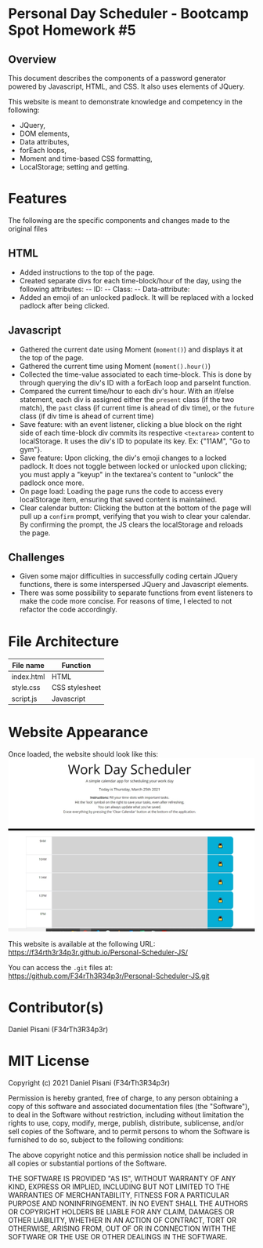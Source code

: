 # Personal Day Scheduler - Bootcamp Spot Homework #5

## Overview

This document describes the components of a password generator powered by Javascript, HTML, and CSS. It also uses elements of JQuery.

This website is meant to demonstrate knowledge and competency in the following:

- JQuery,
- DOM elements,
- Data attributes,
- forEach loops,
- Moment and time-based CSS formatting,
- LocalStorage; setting and getting.

# Features
The following are the specific components and changes made to the original files

## HTML

- Added instructions to the top of the page.
- Created separate divs for each time-block/hour of the day, using the following attributes:
-- ID:
-- Class:
-- Data-attribute:
- Added an emoji of an unlocked padlock. It will be replaced with a locked padlock after being clicked.

## Javascript

- Gathered the current date using Moment (`moment()`) and displays it at the top of the page.
- Gathered the current time using Moment (`moment().hour()`)
- Collected the time-value associated to each time-block. This is done by through querying the div's ID with a forEach loop and parseInt function.
- Compared the current time/hour to each div's hour. With an if/else statement, each div is assigned either the `present` class (if the two match), the `past` class (if current time is ahead of div time), or the `future` class (if div time is ahead of current time)
- Save feature: with an event listener, clicking a blue block on the right side of each time-block div commits its respective `<textarea>` content to localStorage. It uses the div's ID to populate its key. Ex: {"11AM", "Go to gym"}. 
- Save feature: Upon clicking, the div's emoji changes to a locked padlock. It does not toggle between locked or unlocked upon clicking; you must apply a "keyup" in the textarea's content to "unlock" the padlock once more.
- On page load: Loading the page runs the code to access every localStorage item, ensuring that saved content is maintained.
- Clear calendar button: Clicking the button at the bottom of the page will pull up a `confirm` prompt, verifying that you wish to clear your calendar. By confirming the prompt, the JS clears the localStorage and reloads the page.

## Challenges

- Given some major difficulties in successfully coding certain JQuery functions, there is some interspersed JQuery and Javascript elements.
- There was some possibility to separate functions from event listeners to make the code more concise. For reasons of time, I elected to not refactor the code accordingly.

# File Architecture

File name | Function
------------ | -------------
index.html | HTML
style.css | CSS stylesheet
script.js| Javascript


# Website Appearance 
Once loaded, the website should look like this:  
![Appearance Upon Deployment](Screenshot.jpg)

This website is available at the following URL:   
https://f34rth3r34p3r.github.io/Personal-Scheduler-JS/

You can access the `.git` files at:
https://github.com/F34rTh3R34p3r/Personal-Scheduler-JS.git


# Contributor(s)
Daniel Pisani (F34rTh3R34p3r)

# MIT License

Copyright (c) 2021 Daniel Pisani (F34rTh3R34p3r) 

Permission is hereby granted, free of charge, to any person obtaining a copy of this software and associated documentation files (the "Software"), to deal in the Software without restriction, including without limitation the rights to use, copy, modify, merge, publish, distribute, sublicense, and/or sell copies of the Software, and to permit persons to whom the Software is furnished to do so, subject to the following conditions:

The above copyright notice and this permission notice shall be included in all copies or substantial portions of the Software.

THE SOFTWARE IS PROVIDED "AS IS", WITHOUT WARRANTY OF ANY KIND, EXPRESS OR IMPLIED, INCLUDING BUT NOT LIMITED TO THE WARRANTIES OF MERCHANTABILITY, FITNESS FOR A PARTICULAR PURPOSE AND NONINFRINGEMENT. IN NO EVENT SHALL THE AUTHORS OR COPYRIGHT HOLDERS BE LIABLE FOR ANY CLAIM, DAMAGES OR OTHER LIABILITY, WHETHER IN AN ACTION OF CONTRACT, TORT OR OTHERWISE, ARISING FROM, OUT OF OR IN CONNECTION WITH THE SOFTWARE OR THE USE OR OTHER DEALINGS IN THE SOFTWARE.